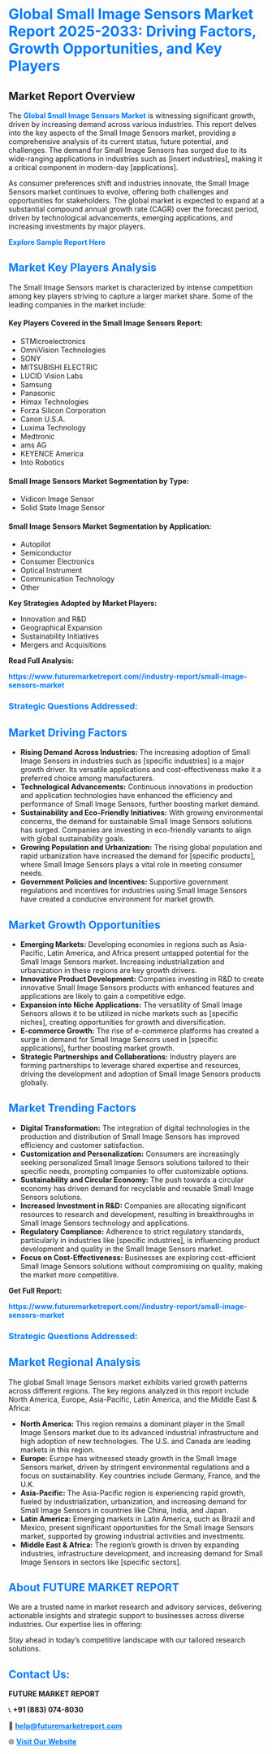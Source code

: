 <h1 style="color: #007BFF;">Global Small Image Sensors Market Report 2025-2033: Driving Factors, Growth Opportunities, and Key Players</h1>

<section id="overview">
<h2>Market Report Overview</h2>
<p>The <a href="https://www.futuremarketreport.com//industry-report/small-image-sensors-market" style="color: #007BFF; text-decoration: none;"><strong>Global Small Image Sensors Market</strong></a> is witnessing significant growth, driven by increasing demand across various industries. This report delves into the key aspects of the Small Image Sensors market, providing a comprehensive analysis of its current status, future potential, and challenges. The demand for Small Image Sensors has surged due to its wide-ranging applications in industries such as [insert industries], making it a critical component in modern-day [applications].</p>
<p>As consumer preferences shift and industries innovate, the Small Image Sensors market continues to evolve, offering both challenges and opportunities for stakeholders. The global market is expected to expand at a substantial compound annual growth rate (CAGR) over the forecast period, driven by technological advancements, emerging applications, and increasing investments by major players.</p>
</section>

<section id="overview">
<p><a href="https://www.futuremarketreport.com//request-sample/reportId=75356" style="color: #007BFF; text-decoration: none;"><strong>Explore Sample Report Here</strong></a></p>
</section>

<section id="key-players">
<h2 style="color: #007BFF;">Market Key Players Analysis</h2>
<p>The Small Image Sensors market is characterized by intense competition among key players striving to capture a larger market share. Some of the leading companies in the market include:</p>
<h4>Key Players Covered in the Small Image Sensors Report:</h4>
<ul><li>STMicroelectronics</li><li>OmniVision Technologies</li><li>SONY</li><li>MITSUBISHI ELECTRIC</li><li>LUCID Vision Labs</li><li>Samsung</li><li>Panasonic</li><li>Himax Technologies</li><li>Forza Silicon Corporation</li><li>Canon U.S.A.</li><li>Luxima Technology</li><li>Medtronic</li><li>ams AG</li><li>KEYENCE America</li><li>Into Robotics</li></ul>
<h4>Small Image Sensors Market Segmentation by Type:</h4>
<ul><li>Vidicon Image Sensor</li><li>Solid State Image Sensor</li></ul>

<h4>Small Image Sensors Market Segmentation by Application:</h4>
<ul><li>Autopilot</li><li>Semiconductor</li><li>Consumer Electronics</li><li>Optical Instrument</li><li>Communication Technology</li><li>Other</li></ul>
<p><strong>Key Strategies Adopted by Market Players:</strong></p>
<ul>
<li>Innovation and R&D</li>
<li>Geographical Expansion</li>
<li>Sustainability Initiatives</li>
<li>Mergers and Acquisitions</li>
</ul>
</section>

<section>
<p><strong>Read Full Analysis: </strong></p><a href="https://www.futuremarketreport.com//industry-report/small-image-sensors-market" style="color: #007BFF; text-decoration: none;"><strong>https://www.futuremarketreport.com//industry-report/small-image-sensors-market</strong></a>
<h3 style="color: #007BFF;">Strategic Questions Addressed:</h3>
</section>

<section id="driving-factors">
<h2 style="color: #007BFF;">Market Driving Factors</h2>
<ul>
<li><strong>Rising Demand Across Industries:</strong> The increasing adoption of Small Image Sensors in industries such as [specific industries] is a major growth driver. Its versatile applications and cost-effectiveness make it a preferred choice among manufacturers.</li>
<li><strong>Technological Advancements:</strong> Continuous innovations in production and application technologies have enhanced the efficiency and performance of Small Image Sensors, further boosting market demand.</li>
<li><strong>Sustainability and Eco-Friendly Initiatives:</strong> With growing environmental concerns, the demand for sustainable Small Image Sensors solutions has surged. Companies are investing in eco-friendly variants to align with global sustainability goals.</li>
<li><strong>Growing Population and Urbanization:</strong> The rising global population and rapid urbanization have increased the demand for [specific products], where Small Image Sensors plays a vital role in meeting consumer needs.</li>
<li><strong>Government Policies and Incentives:</strong> Supportive government regulations and incentives for industries using Small Image Sensors have created a conducive environment for market growth.</li>
</ul>
</section>

<section id="growth-opportunities">
<h2 style="color: #007BFF;">Market Growth Opportunities</h2>
<ul>
<li><strong>Emerging Markets:</strong> Developing economies in regions such as Asia-Pacific, Latin America, and Africa present untapped potential for the Small Image Sensors market. Increasing industrialization and urbanization in these regions are key growth drivers.</li>
<li><strong>Innovative Product Development:</strong> Companies investing in R&D to create innovative Small Image Sensors products with enhanced features and applications are likely to gain a competitive edge.</li>
<li><strong>Expansion into Niche Applications:</strong> The versatility of Small Image Sensors allows it to be utilized in niche markets such as [specific niches], creating opportunities for growth and diversification.</li>
<li><strong>E-commerce Growth:</strong> The rise of e-commerce platforms has created a surge in demand for Small Image Sensors used in [specific applications], further boosting market growth.</li>
<li><strong>Strategic Partnerships and Collaborations:</strong> Industry players are forming partnerships to leverage shared expertise and resources, driving the development and adoption of Small Image Sensors products globally.</li>
</ul>
</section>

<section id="trending-factors">
<h2 style="color: #007BFF;">Market Trending Factors</h2>
<ul>
<li><strong>Digital Transformation:</strong> The integration of digital technologies in the production and distribution of Small Image Sensors has improved efficiency and customer satisfaction.</li>
<li><strong>Customization and Personalization:</strong> Consumers are increasingly seeking personalized Small Image Sensors solutions tailored to their specific needs, prompting companies to offer customizable options.</li>
<li><strong>Sustainability and Circular Economy:</strong> The push towards a circular economy has driven demand for recyclable and reusable Small Image Sensors solutions.</li>
<li><strong>Increased Investment in R&D:</strong> Companies are allocating significant resources to research and development, resulting in breakthroughs in Small Image Sensors technology and applications.</li>
<li><strong>Regulatory Compliance:</strong> Adherence to strict regulatory standards, particularly in industries like [specific industries], is influencing product development and quality in the Small Image Sensors market.</li>
<li><strong>Focus on Cost-Effectiveness:</strong> Businesses are exploring cost-efficient Small Image Sensors solutions without compromising on quality, making the market more competitive.</li>
</ul>
</section>

<section>
<p><strong>Get Full Report: </strong></p><a href="https://www.futuremarketreport.com//industry-report/small-image-sensors-market" style="color: #007BFF; text-decoration: none;"><strong>https://www.futuremarketreport.com//industry-report/small-image-sensors-market</strong></a>
<h3 style="color: #007BFF;">Strategic Questions Addressed:</h3>
</section>


<section id="regional-analysis">
<h2 style="color: #007BFF;">Market Regional Analysis</h2>
<p>The global Small Image Sensors market exhibits varied growth patterns across different regions. The key regions analyzed in this report include North America, Europe, Asia-Pacific, Latin America, and the Middle East & Africa:</p>
<ul>
<li><strong>North America:</strong> This region remains a dominant player in the Small Image Sensors market due to its advanced industrial infrastructure and high adoption of new technologies. The U.S. and Canada are leading markets in this region.</li>
<li><strong>Europe:</strong> Europe has witnessed steady growth in the Small Image Sensors market, driven by stringent environmental regulations and a focus on sustainability. Key countries include Germany, France, and the U.K.</li>
<li><strong>Asia-Pacific:</strong> The Asia-Pacific region is experiencing rapid growth, fueled by industrialization, urbanization, and increasing demand for Small Image Sensors in countries like China, India, and Japan.</li>
<li><strong>Latin America:</strong> Emerging markets in Latin America, such as Brazil and Mexico, present significant opportunities for the Small Image Sensors market, supported by growing industrial activities and investments.</li>
<li><strong>Middle East & Africa:</strong> The region’s growth is driven by expanding industries, infrastructure development, and increasing demand for Small Image Sensors in sectors like [specific sectors].</li>
</ul>
</section>

<footer>
<h2 style="color: #007BFF;">About FUTURE MARKET REPORT</h2>
<p>We are a trusted name in market research and advisory services, delivering actionable insights and strategic support to businesses across diverse industries. Our expertise lies in offering:</p>

<p>Stay ahead in today’s competitive landscape with our tailored research solutions.</p>

<h2 style="color: #007BFF;">Contact Us:</h2>
<p><strong>FUTURE MARKET REPORT</strong></p>
<p>📞 <strong>+91 (883) 074-8030</strong></p>
<p>📧 <strong><a href="mailto:help@futuremarketreport.com" style="color: #007BFF;">help@futuremarketreport.com</a></strong></p>
<p>🌐 <strong><a href="https://www.futuremarketreport.com/" style="color: #007BFF;">Visit Our Website</a></strong></p>
</footer>